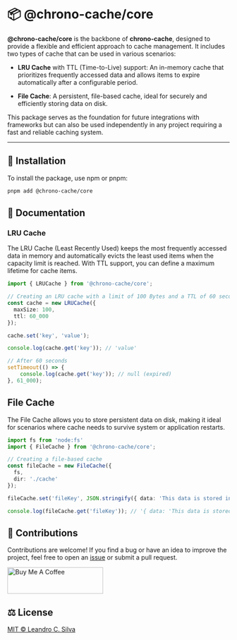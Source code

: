 # 📦 **@chrono-cache/core**

**@chrono-cache/core** is the backbone of **chrono-cache**, designed to provide a flexible and efficient approach to cache management. It includes two types of cache that can be used in various scenarios:

- **LRU Cache** with TTL (Time-to-Live) support: An in-memory cache that prioritizes frequently accessed data and allows items to expire automatically after a configurable period.

- **File Cache**: A persistent, file-based cache, ideal for securely and efficiently storing data on disk.

This package serves as the foundation for future integrations with frameworks but can also be used independently in any project requiring a fast and reliable caching system.

---

## 🚀 Installation

To install the package, use npm or pnpm:

```bash
pnpm add @chrono-cache/core
```

## 📘 Documentation

### LRU Cache
The LRU Cache (Least Recently Used) keeps the most frequently accessed data in memory and automatically evicts the least used items when the capacity limit is reached. With TTL support, you can define a maximum lifetime for cache items.

```typescript
import { LRUCache } from '@chrono-cache/core';

// Creating an LRU cache with a limit of 100 Bytes and a TTL of 60 seconds
const cache = new LRUCache({
  maxSize: 100,
  ttl: 60_000
});

cache.set('key', 'value');

console.log(cache.get('key')); // 'value'

// After 60 seconds
setTimeout(() => {
    console.log(cache.get('key')); // null (expired)
}, 61_000);
```

## File Cache

The File Cache allows you to store persistent data on disk, making it ideal for scenarios where cache needs to survive system or application restarts.

```typescript
import fs from 'node:fs'
import { FileCache } from '@chrono-cache/core';

// Creating a file-based cache
const fileCache = new FileCache({
  fs,
  dir: './cache'
});

fileCache.set('fileKey', JSON.stringify({ data: 'This data is stored in a file' }));

console.log(fileCache.get('fileKey')); // '{ data: 'This data is stored in a file' }'
```

## 🤝 Contributions

Contributions are welcome! If you find a bug or have an idea to improve the project, feel free to open an [issue](https://github.com/LeandroCesarr/chrono-cache/issues) or submit a pull request.

<a href="https://www.buymeacoffee.com/Astronaut4" target="_blank"><img src="https://cdn.buymeacoffee.com/buttons/v2/default-blue.png" alt="Buy Me A Coffee" style="height: 60px !important;width: 217px !important;" ></a>


## ⚖️ License
[MIT © Leandro C. Silva](./../../LICENSE)
